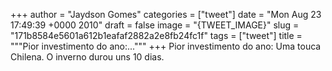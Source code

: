 
+++
author = "Jaydson Gomes"
categories = ["tweet"]
date = "Mon Aug 23 17:49:39 +0000 2010"
draft = false
image = "{TWEET_IMAGE}"
slug = "171b8584e5601a612b1eafaf2882a2e8fb24fc1f"
tags = ["tweet"]
title = """Pior investimento do ano:..."""
+++
Pior investimento do ano:  Uma touca Chilena. O inverno durou uns 10 dias.
